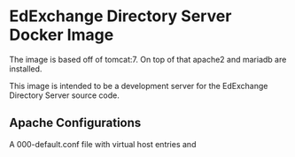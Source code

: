 # EdExchange Directory Server Docker Image

The image is based off of tomcat:7. On top of that apache2 and mariadb are installed.

This image is intended to be a development server for the EdExchange Directory Server source code.

## Apache Configurations
A 000-default.conf file with virtual host entries and 